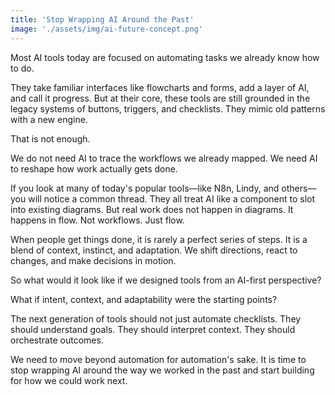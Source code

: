 ```yaml
---
title: 'Stop Wrapping AI Around the Past'
image: './assets/img/ai-future-concept.png'
---
```


Most AI tools today are focused on automating tasks we already know how to do.

They take familiar interfaces like flowcharts and forms, add a layer of AI, and call it progress. But at their core, these tools are still grounded in the legacy systems of buttons, triggers, and checklists. They mimic old patterns with a new engine.

That is not enough.

We do not need AI to trace the workflows we already mapped. We need AI to reshape how work actually gets done.

If you look at many of today's popular tools—like N8n, Lindy, and others—you will notice a common thread. They all treat AI like a component to slot into existing diagrams. But real work does not happen in diagrams. It happens in flow. Not workflows. Just flow.

When people get things done, it is rarely a perfect series of steps. It is a blend of context, instinct, and adaptation. We shift directions, react to changes, and make decisions in motion.

So what would it look like if we designed tools from an AI-first perspective?

What if intent, context, and adaptability were the starting points?

The next generation of tools should not just automate checklists. They should understand goals. They should interpret context. They should orchestrate outcomes.

We need to move beyond automation for automation's sake. It is time to stop wrapping AI around the way we worked in the past and start building for how we could work next. 